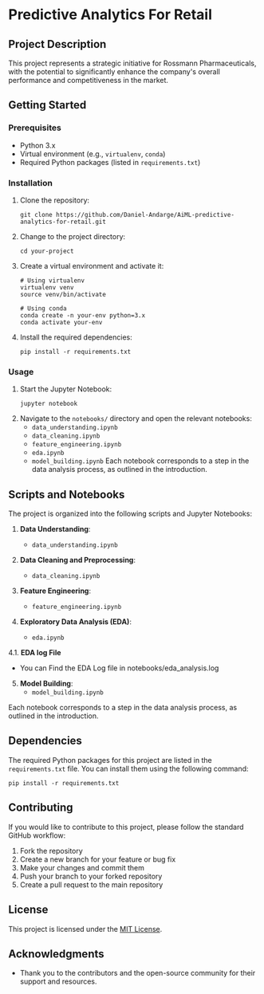 # Predictive Analytics For Retail

## Project Description

This project represents a strategic initiative for Rossmann Pharmaceuticals, with the potential to significantly enhance the company's overall performance and competitiveness in the market.

## Getting Started

### Prerequisites

- Python 3.x
- Virtual environment (e.g., `virtualenv`, `conda`)
- Required Python packages (listed in `requirements.txt`)

### Installation

1. Clone the repository:
   ```
   git clone https://github.com/Daniel-Andarge/AiML-predictive-analytics-for-retail.git
   ```
2. Change to the project directory:
   ```
   cd your-project
   ```
3. Create a virtual environment and activate it:

   ```
   # Using virtualenv
   virtualenv venv
   source venv/bin/activate

   # Using conda
   conda create -n your-env python=3.x
   conda activate your-env
   ```

4. Install the required dependencies:
   ```
   pip install -r requirements.txt
   ```

### Usage

1. Start the Jupyter Notebook:
   ```
   jupyter notebook
   ```
2. Navigate to the `notebooks/` directory and open the relevant notebooks:
   - `data_understanding.ipynb`
   - `data_cleaning.ipynb`
   - `feature_engineering.ipynb`
   - `eda.ipynb`
   - `model_building.ipynb`
     Each notebook corresponds to a step in the data analysis process, as outlined in the introduction.

## Scripts and Notebooks

The project is organized into the following scripts and Jupyter Notebooks:

1. **Data Understanding**:

   - `data_understanding.ipynb`

2. **Data Cleaning and Preprocessing**:

   - `data_cleaning.ipynb`

3. **Feature Engineering**:

   - `feature_engineering.ipynb`

4. **Exploratory Data Analysis (EDA)**:

   - `eda.ipynb`

4.1. **EDA log File**

- You can Find the EDA Log file in notebooks/eda_analysis.log

5. **Model Building**:
   - `model_building.ipynb`

Each notebook corresponds to a step in the data analysis process, as outlined in the introduction.

## Dependencies

The required Python packages for this project are listed in the `requirements.txt` file. You can install them using the following command:

```
pip install -r requirements.txt
```

## Contributing

If you would like to contribute to this project, please follow the standard GitHub workflow:

1. Fork the repository
2. Create a new branch for your feature or bug fix
3. Make your changes and commit them
4. Push your branch to your forked repository
5. Create a pull request to the main repository

## License

This project is licensed under the [MIT License](LICENSE).

## Acknowledgments

- Thank you to the contributors and the open-source community for their support and resources.
